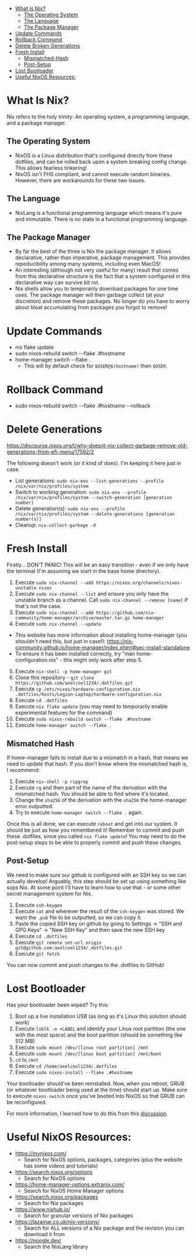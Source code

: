 <!--toc:start-->
- [What Is Nix?](#what-is-nix)
  - [The Operating System](#the-operating-system)
  - [The Language](#the-language)
  - [The Package Manager](#the-package-manager)
- [Update Commands](#update-commands)
- [Rollback Command](#rollback-command)
- [Delete Broken Generations](#delete-generations)
- [Fresh Install](#fresh-install)
  - [Mismatched-Hash](#Mismatched-Hash)
  - [Post-Setup](#Post-Setup)
- [Lost Bootloader](#Lost-Bootloader)
- [Useful NixOS Resources:](#useful-nixos-resources)
<!--toc:end-->

# What Is Nix?
Nix refers to the holy trinity: An operating system, a programming language, and a package manager.

## The Operating System
- NixOS is a Linux distribution that's configured directly from these dotfiles, and can be rolled back upon a system breaking config change. This allows fearless tinkering!
- NixOS isn't FHS compliant, and cannot execute random binaries. However, there are workarounds for these two issues.
## The Language
- NixLang is a functional programming language which means it's pure and immutable. There is no state in a functional programming language.

## The Package Manager
- By far the best of the three is Nix the package manager. It allows declarative, rather than imperative, package management. This provides repoducibility among many systems, including even MacOS!
- An interesting (although not very useful for many) result that comes from this declarative structure is the fact that a system configured in this declarative way can survive bit rot. 
- Nix shells allow you to temporarily download packages for one time uses. The package manager will then garbage collect (at your discretion) and remove these packages. No longer do you have to worry about bloat accumulating from packages you forgot to remove!

# Update Commands
- nix flake update
- sudo nixos-rebuild switch --flake .#hostname
- home-manager switch --flake .
  - This will by default check for `$USER@$(hostname)` then `$USER`.

# Rollback Command
- sudo nixos-rebuild switch --flake .#hostname --rollback

# Delete Generations
https://discourse.nixos.org/t/why-doesnt-nix-collect-garbage-remove-old-generations-from-efi-menu/17592/2

The following doesn't work (or it kind of does). I'm keeping it here just in case.
- List generations: `sudo nix-env --list-generations --profile /nix/var/nix/profiles/system`
- Switch to working generation: `sudo nix-env --profile /nix/var/nix/profiles/system --switch-generation [generation number]`
- Delete generation(s): `sudo nix-env --profile /nix/var/nix/profiles/system --delete-generations [generation number(s)]`
- Cleanup: `nix-collect-garbage -d`

# Fresh Install
Firstly... DON'T PANIC! This will be an easy transition - even if we only have the terminal (I'm assuming we start in the base home directory).
1. Execute `sudo nix-channel --add https://nixos.org/channels/nixos-unstable nixos`
2. Execute `sudo nix-channel --list` and ensure you only have the unstable branch as a channel. Call `sudo nix-channel --remove [name]` if that's not the case.
3. Execute `sudo nix-channel --add https://github.com/nix-community/home-manager/archive/master.tar.gz home-manager`
4. Execute `sudo nix-channel --update`
- This website has more information about installing home-manager (you shouldn't need this, but just in case!): 
  https://nix-community.github.io/home-manager/index.xhtml#sec-install-standalone
- To ensure it has been installed correctly, try "man home-configuration.nix" - this might only work after step 5.
5. Execute `nix-shell -p home-manager git`
6. Clone this repository - `git clone https://github.com/axelcool1234/.dotfiles.git`
7. Execute `cp /etc/nixos/hardware-configuration.nix .dotfiles/hosts/Legion-Laptop/hardware-configuration.nix`
7. Execute `cd .dotfiles`
8. Execute `nix flake update` (you may need to temporarily enable experimental features for the command)
9. Execute `sudo nixos-rebuild switch --flake .#hostname`
10. Execute `home-manager switch --flake .`

## Mismatched Hash
If home-manager fails to install due to a mismatch in a hash, that means we need to update that hash. If you don't know where the mismatched hash is, I recommend:
1. Execute `nix-shell -p ripgrep`
2. Execute `rg` and then part of the name of the derivation with the mismatched hash. You should be able to find where it's located. 
3. Change the `sha256` of the derivation with the `sha256` the home-manager error outputted.
4. Try to execute `home-manager switch --flake .` again.

Once this is all done, we can execute `reboot` and get into our system. It should be just as how you remembered it! Remember to commit and push these .dotfiles,
since you called `nix flake update`! You may need to do the post-setup steps to be able to properly commit and push these changes.

## Post-Setup
We need to make sure our github is configured with an SSH key so we can actually develop! Arguably, this step should be set up using something like sops Nix. At some point
I'll have to learn how to use that - or some other secret management system for Nix.
1. Execute `ssh-keygen`
2. Execute `cat` and wherever the result of the `ssh-keygen` was stored. We want the `.pub` file to be outputted, so we can copy it.
3. Paste the copied SSH key on github by going to Settings -> "SSH and GPG Keys" -> "New SSH Key" and then save the new SSH key
4. Execute `cd .dotfiles`
5. Execute `git remote set-url origin git@github.com:axelcool1234/.dotfiles.git`
6. Execute `git fetch`

You can now commit and push changes to the .dotfiles to GitHub!

# Lost Bootloader
Has your bootloader been wiped? Try this:
1. Boot up a live installation USB (as long as it's Linux this solution should work)
2. Execute `lsblk -o +LABEL` and identify your Linux root partition (the one with the most space) and the boot partition (should be something like 512 MB)
2. Execute `sudo mount /dev/[linux root partition] /mnt` 
3. Execute `sudo mount /dev/[linux boot partition] /mnt/boot`
4. `cd` to `/mnt`
5. Execute `cd /home/axelcool1234/.dotfiles`
6. Execute `sudo nixos-install --flake .#hostname`

Your bootloader should've been reinstalled. Now, when you reboot, GRUB (or whatever bootloader being used at the time) should start up.
Make sure to execute `nixos-switch` once you've booted into NixOS so that GRUB can be reconfigured.

For more information, I learned how to do this from this [discussion](https://www.reddit.com/r/NixOS/comments/183jlh5/comment/kapafke/?utm_source=share&utm_medium=web3x&utm_name=web3xcss&utm_term=1&utm_content=share_button).

# Useful NixOS Resources:
- https://mynixos.com/
  - Search for NixOS options, packages, categories (plus the website has some videos and tutorials)
- https://search.nixos.org/options
  - Search for NixOS options
- https://home-manager-options.extranix.com/
  - Search for NixOS Home Manager options
- https://search.nixos.org/packages
  - Search for Nix packages
- https://www.nixhub.io/
  - Search for granular versions of Nix packages
- https://lazamar.co.uk/nix-versions/
  - Search for ALL versions of a Nix package and the revision you can download it from
- https://noogle.dev/
  - Search the NixLang library